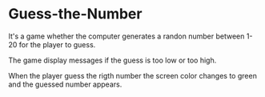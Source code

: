# Guess-the-Number

It's a game whether the computer generates a randon number between 1-20 for the player to guess.

The game display messages if the guess is too low or too high.

When the player guess the rigth number the screen color changes to green and the guessed number appears. 
